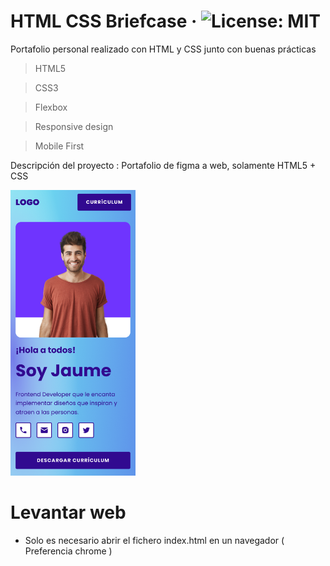 # HTML CSS Briefcase &middot; ![License: MIT](https://img.shields.io/badge/License-MIT-yellow.svg)

Portafolio personal realizado con HTML y CSS junto con buenas prácticas

> HTML5

> CSS3

> Flexbox

> Responsive design

> Mobile First

Descripción del proyecto : Portafolio de figma a web, solamente HTML5 + CSS

<img width="200" alt="cal-ios" src="./img/example.png">

# Levantar web

* Solo es necesario abrir el fichero index.html en un navegador ( Preferencia chrome )
